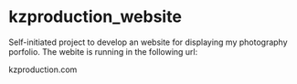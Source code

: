 # kzproduction_website

Self-initiated project to develop an website for displaying my photography porfolio. 
The webite is running in the following url: 

kzproduction.com
